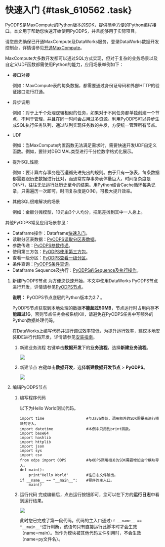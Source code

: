 # 快速入门 {#task_610562 .task}

PyODPS是MaxCompute的Python版本的SDK，提供简单方便的Python编程接口。本文用于帮助您快速开始使用PyODPS，并且能够用于实际项目。

请您首先确保已开通MaxCompute及DataWorks服务，登录DataWorks数据开发控制台，详情请参见[开通MaxCompute](../../../../cn.zh-CN/准备工作/开通MaxCompute.md#)。

MaxCompute大多数开发都可以通过SQL方式实现，但对于复杂的业务场景以及自定义UDF函数都需使用Python的能力，应用场景举例如下：

-   接口对接

    例如：MaxCompute表的每条数据，都需要通过身份证号码和外部HTTP的验证接口进行打通。

-   异步调用

    例如：对于上千个处理逻辑相似的任务，如果对于不同任务都单独创建一个节点，不利于管理，并且在同一时间会占用过多资源。利用PyODPS可以异步生成SQL执行任务队列，通过队列实现任务数的并发，方便统一管理所有节点。

-   UDF

    例如：当MaxCompute内置函数无法满足需求时，需要快速开发UDF自定义函数。例如，要针对DECIMAL类型进行千分位数字格式化展示。

-   提升SQL性能

    例如：要计算库存事务是否遵循先进先出的规则。由于只有一张表，每条数据都需要跟历史数据进行比对，而通常库存事务表体量巨大，时间复杂度是O\(N²\)，往往无法运行处历史至今的结果。用Python结合Cache循环每条记录，只需遍历一次即可，时间复杂度是O\(N\)，可极大提升效率。

-   其他SQL很难解决的场景

    例如：金额分摊模型，10元由3个人均分，把尾差摊到其中一人身上。


其他PyODPS常见应用场景参见：

-   Dataframe操作：Dataframe[快速入门](cn.zh-CN/开发/PyODPS/DataFrame/快速入门.md#)。
-   读取分区表数据：[PyODPS读取分区表数据](../../../../cn.zh-CN/开发/PyODPS/示例程序/PyODPS读取分区表数据.md#)。
-   参数传递：[PyODPS参数传递](cn.zh-CN/开发/PyODPS/示例程序/PyODPS参数传递.md#)。
-   使用第三方包：[PyODPS使用第三方包](../../../../cn.zh-CN/开发/PyODPS/示例程序/PyODPS使用第三方包.md#)。
-   查看一级分区：[PyODPS查看一级分区](../../../../cn.zh-CN/开发/PyODPS/示例程序/PyODPS查看一级分区.md#)。
-   条件查询：[PyODPS条件查询](../../../../cn.zh-CN/开发/PyODPS/示例程序/PyODPS条件查询.md#)。
-   Dataframe Sequence及执行：[PyODPS的Sequence及执行操作](cn.zh-CN/开发/PyODPS/示例程序/PyODPS的Sequence及执行操作.md#)。

1.  新建PyODPS节点 为方便您快速开始，本文中使用DataWorks PyODPS节点进行开发，详情请参见[PyODPS节点](../../../../cn.zh-CN/使用指南/数据开发/节点类型/PyODPS节点.md#)。

    **说明：** PyODPS节点底层的Python版本为2.7 。

    PyODPS节点获取到本地处理的数据**不能超过50MB**，节点运行时占用内存**不能超过1G**，否则节点任务会被系统Kill，请避免在PyODPS任务中写额外的Python数据处理代码。

    在DataWorks上编写代码并进行调试效率较低，为提升运行效率，建议本地安装IDE进行代码开发，详情请参见[安装指南](cn.zh-CN/开发/PyODPS/安装指南.md#)。

    1.  新建业务流程 右键单击**数据开发**下的**业务流程**，选择**新建业务流程**。

        ![](http://static-aliyun-doc.oss-cn-hangzhou.aliyuncs.com/assets/img/16292/15656657077651_zh-CN.png)

    2.  新建节点 右键单击**数据开发**，选择**新建数据开发节点** \> **PyODPS**。

        ![](http://static-aliyun-doc.oss-cn-hangzhou.aliyuncs.com/assets/img/16295/15656657077741_zh-CN.png)

2.  编辑PyODPS节点 
    1.  编写程序代码 

        以下为Hello World测试代码。

        ``` {#codeblock_anj_q2j_oc0 .language-python}
        import time                   #与Java类似，调用额外的SDK需要先进行模块的导入。
        import datetime               #本例中只用到print函数。
        import base64
        import hashlib
        import httplib
        import json
        import sys
        import csv
        from odps import ODPS         #与ODPS调用相关的SDK需要增加这个模块导入。
        def main():
            print"Hello World"        #往日志文件输出。
        if __name__ == "__main__":    #程序的主入口。
            main()
        ```

    2.  运行代码 完成编辑后，点击运行按钮即可，您可以在下方的**运行日志**中看到运行结果。

        ![](http://static-aliyun-doc.oss-cn-hangzhou.aliyuncs.com/assets/img/491983/156566570749081_zh-CN.png)

        此时您已完成了第一段代码。代码的主入口通过`if __name__ == "__main__"`进行判断，该语句只有直接运行此脚本时才会生效（name=main）。当作为模块被其他代码文件引用时，不会生效（name=py文件名）。


